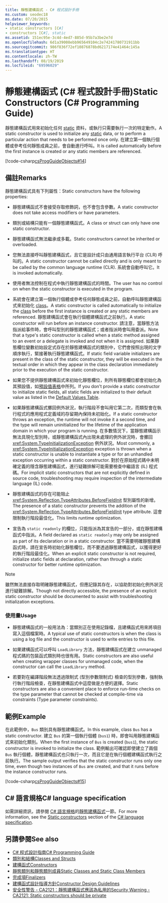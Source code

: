 ```yaml
---
title: 靜態建構函式 - C# 程式設計手冊
ms.custom: seodec18
ms.date: 07/20/2015
helpviewer_keywords:
- static constructors [C#]
- constructors [C#], static
ms.assetid: 151ec95e-3c4d-4ed7-885d-95b7a3be2e7d
ms.openlocfilehash: 6d1a39008ebb965649104c2e74241780731911bb
ms.sourcegitcommit: 986f836f72ef10876878bd6217174e41464c145a
ms.translationtype: HT
ms.contentlocale: zh-TW
ms.lasthandoff: 08/19/2019
ms.locfileid: "69596029"
---
```

# <a name="static-constructors-c-programming-guide"></a><span data-ttu-id="7ac29-102">靜態建構函式 (C# 程式設計手冊)</span><span class="sxs-lookup"><span data-stu-id="7ac29-102">Static Constructors (C# Programming Guide)</span></span>
<span data-ttu-id="7ac29-103">靜態建構函式用來初始化任何 [static](../../language-reference/keywords/static.md) 資料，或執行只需要執行一次的特定動作。</span><span class="sxs-lookup"><span data-stu-id="7ac29-103">A static constructor is used to initialize any [static](../../language-reference/keywords/static.md) data, or to perform a particular action that needs to be performed once only.</span></span> <span data-ttu-id="7ac29-104">在建立第一個執行個體或參考任何靜態成員之前，會自動進行呼叫。</span><span class="sxs-lookup"><span data-stu-id="7ac29-104">It is called automatically before the first instance is created or any static members are referenced.</span></span>  
  
 [!code-csharp[csProgGuideObjects#14](~/samples/snippets/csharp/VS_Snippets_VBCSharp/csProgGuideObjects/CS/Objects.cs#14)]  
 
## <a name="remarks"></a><span data-ttu-id="7ac29-105">備註</span><span class="sxs-lookup"><span data-stu-id="7ac29-105">Remarks</span></span>
<span data-ttu-id="7ac29-106">靜態建構函式具有下列屬性：</span><span class="sxs-lookup"><span data-stu-id="7ac29-106">Static constructors have the following properties:</span></span>  
  
- <span data-ttu-id="7ac29-107">靜態建構函式不會接受存取修飾詞，也不會包含參數。</span><span class="sxs-lookup"><span data-stu-id="7ac29-107">A static constructor does not take access modifiers or have parameters.</span></span>  

- <span data-ttu-id="7ac29-108">類別或結構只能有一個靜態建構函式。</span><span class="sxs-lookup"><span data-stu-id="7ac29-108">A class or struct can only have one static constructor.</span></span>

- <span data-ttu-id="7ac29-109">靜態建構函式無法繼承或多載。</span><span class="sxs-lookup"><span data-stu-id="7ac29-109">Static constructors cannot be inherited or overloaded.</span></span>

- <span data-ttu-id="7ac29-110">您無法直接呼叫靜態建構函式，且它是設計成只由通用語言執行平台 (CLR) 呼叫的。</span><span class="sxs-lookup"><span data-stu-id="7ac29-110">A static constructor cannot be called directly and is only meant to be called by the common language runtime (CLR).</span></span> <span data-ttu-id="7ac29-111">系統會自動呼叫它。</span><span class="sxs-lookup"><span data-stu-id="7ac29-111">It is invoked automatically.</span></span>

- <span data-ttu-id="7ac29-112">使用者無法控制在程式中執行靜態建構函式的時間。</span><span class="sxs-lookup"><span data-stu-id="7ac29-112">The user has no control on when the static constructor is executed in the program.</span></span>
  
- <span data-ttu-id="7ac29-113">系統會在建立第一個執行個體或參考任何靜態成員之前，自動呼叫靜態建構函式來初始化 [class](../../language-reference/keywords/class.md)。</span><span class="sxs-lookup"><span data-stu-id="7ac29-113">A static constructor is called automatically to initialize the [class](../../language-reference/keywords/class.md) before the first instance is created or any static members are referenced.</span></span> <span data-ttu-id="7ac29-114">靜態建構函式會在執行個體建構函式之前執行。</span><span class="sxs-lookup"><span data-stu-id="7ac29-114">A static constructor will run before an instance constructor.</span></span> <span data-ttu-id="7ac29-115">請注意，當靜態方法指派給事件時，會呼叫型別的靜態建構函式；或者指派時會叫用委派。</span><span class="sxs-lookup"><span data-stu-id="7ac29-115">Note that a type's static constructor is called when a static method assigned to an event or a delegate is invoked and not when it is assigned.</span></span> <span data-ttu-id="7ac29-116">如果靜態欄位變數初始設定式存在於靜態建構函式的類別中，它們會按照出現的文字順序執行，緊接著執行靜態建構函式。</span><span class="sxs-lookup"><span data-stu-id="7ac29-116">If static field variable initializers are present in the class of the static constructor, they will be executed in the textual order in which they appear in the class declaration immediately prior to the execution of the static constructor.</span></span>

- <span data-ttu-id="7ac29-117">如果您不提供靜態建構函式來初始化靜態欄位，則所有靜態欄位都會初始化為其預設值，如[預設值表格](../../language-reference/keywords/default-values-table.md)中所列。</span><span class="sxs-lookup"><span data-stu-id="7ac29-117">If you don't provide a static constructor to initialize static fields, all static fields are initialized to their default value as listed in the [Default Values Table](../../language-reference/keywords/default-values-table.md).</span></span> 
  
- <span data-ttu-id="7ac29-118">如果靜態建構函式擲回例外狀況，執行階段不會叫用它第二次，而類型會在執行程式的應用程式定義域的存留期內保持未初始化。</span><span class="sxs-lookup"><span data-stu-id="7ac29-118">If a static constructor throws an exception, the runtime will not invoke it a second time, and the type will remain uninitialized for the lifetime of the application domain in which your program is running.</span></span> <span data-ttu-id="7ac29-119">在多數情況下，當靜態建構函示無法具現化型別時，或靜態建構函式內出現未處理的例外狀況時，會擲回 <xref:System.TypeInitializationException> 例外狀況。</span><span class="sxs-lookup"><span data-stu-id="7ac29-119">Most commonly, a <xref:System.TypeInitializationException> exception is thrown when a static constructor is unable to instantiate a type or for an unhandled exception occurring within a static constructor.</span></span> <span data-ttu-id="7ac29-120">對於在原始程式碼中未明確定義的隱含靜態建構函式，進行疑難排解可能需要檢查中繼語言 (IL) 程式碼。</span><span class="sxs-lookup"><span data-stu-id="7ac29-120">For implicit static constructors that are not explicitly defined in source code, troubleshooting may require inspection of the intermediate language (IL) code.</span></span>

- <span data-ttu-id="7ac29-121">靜態建構函式的存在可能阻止 <xref:System.Reflection.TypeAttributes.BeforeFieldInit> 型別屬性的新增。</span><span class="sxs-lookup"><span data-stu-id="7ac29-121">The presence of a static constructor prevents the addition of the <xref:System.Reflection.TypeAttributes.BeforeFieldInit> type attribute.</span></span> <span data-ttu-id="7ac29-122">這會限制執行階段最佳化。</span><span class="sxs-lookup"><span data-stu-id="7ac29-122">This limits runtime optimization.</span></span>

- <span data-ttu-id="7ac29-123">宣告為 `static readonly` 的欄位，只能指派為其宣告的一部分，或在靜態建構函式中指派。</span><span class="sxs-lookup"><span data-stu-id="7ac29-123">A field declared as `static readonly` may only be assigned as part of its declaration or in a static constructor.</span></span> <span data-ttu-id="7ac29-124">當不需要明確靜態建構函式時，請在宣告時初始化靜態欄位，而不要透過靜態建構函式，以獲得更好的執行階段最佳化。</span><span class="sxs-lookup"><span data-stu-id="7ac29-124">When an explicit static constructor is not required, initialize static fields at declaration, rather than through a static constructor for better runtime optimization.</span></span>

> [!Note]
> <span data-ttu-id="7ac29-125">雖然無法直接存取明確靜態建構函式，但應記錄其存在，以協助對初始化例外狀況進行疑難排解。</span><span class="sxs-lookup"><span data-stu-id="7ac29-125">Though not directly accessible, the presence of an explicit static constructor should be documented to assist with troubleshooting initialization exceptions.</span></span>

### <a name="usage"></a><span data-ttu-id="7ac29-126">使用量</span><span class="sxs-lookup"><span data-stu-id="7ac29-126">Usage</span></span>

- <span data-ttu-id="7ac29-127">靜態建構函式的一般用法為：當類別正在使用記錄檔，且建構函式用來將項目寫入這個檔案時。</span><span class="sxs-lookup"><span data-stu-id="7ac29-127">A typical use of static constructors is when the class is using a log file and the constructor is used to write entries to this file.</span></span>  
- <span data-ttu-id="7ac29-128">如果建構函式可以呼叫 `LoadLibrary` 方法，靜態建構函式在建立 unmanaged 程式碼的包裝函式類別時也很有用。</span><span class="sxs-lookup"><span data-stu-id="7ac29-128">Static constructors are also useful when creating wrapper classes for unmanaged code, when the constructor can call the `LoadLibrary` method.</span></span>  

- <span data-ttu-id="7ac29-129">若要對在編譯階段無法透過限制式 (型別參數限制式) 檢查的型別參數，強制執行執行階段檢查，在靜態建構函式中這麼做是方便的選擇。</span><span class="sxs-lookup"><span data-stu-id="7ac29-129">Static constructors are also a convenient place to enforce run-time checks on the type parameter that cannot be checked at compile-time via constraints (Type parameter constraints).</span></span>

## <a name="example"></a><span data-ttu-id="7ac29-130">範例</span><span class="sxs-lookup"><span data-stu-id="7ac29-130">Example</span></span>
 <span data-ttu-id="7ac29-131">在此範例中，`Bus` 類別具有靜態建構函式。</span><span class="sxs-lookup"><span data-stu-id="7ac29-131">In this example, class `Bus` has a static constructor.</span></span> <span data-ttu-id="7ac29-132">建立 `Bus` 的第一個執行個體 (`bus1`) 時，即會叫用靜態建構函式來初始化類別。</span><span class="sxs-lookup"><span data-stu-id="7ac29-132">When the first instance of `Bus` is created (`bus1`), the static constructor is invoked to initialize the class.</span></span> <span data-ttu-id="7ac29-133">範例輸出可確認即使建立了兩個 `Bus` 執行個體，靜態建構函式也只執行一次，而且它是在執行個體建構函式執行之前執行。</span><span class="sxs-lookup"><span data-stu-id="7ac29-133">The sample output verifies that the static constructor runs only one time, even though two instances of `Bus` are created, and that it runs before the instance constructor runs.</span></span>  
  
 [!code-csharp[csProgGuideObjects#15](~/samples/snippets/csharp/VS_Snippets_VBCSharp/csProgGuideObjects/CS/Objects.cs#15)]
 
## <a name="c-language-specification"></a><span data-ttu-id="7ac29-134">C# 語言規格</span><span class="sxs-lookup"><span data-stu-id="7ac29-134">C# language specification</span></span>
<span data-ttu-id="7ac29-135">如需詳細資訊，請參閱 [C# 語言規格](~/_csharplang/spec/introduction.md)的[靜態建構函式](~/_csharplang/spec/classes.md#static-constructors)一節。</span><span class="sxs-lookup"><span data-stu-id="7ac29-135">For more information, see the [Static constructors](~/_csharplang/spec/classes.md#static-constructors) section of the [C# language specification](~/_csharplang/spec/introduction.md).</span></span>
  
## <a name="see-also"></a><span data-ttu-id="7ac29-136">另請參閱</span><span class="sxs-lookup"><span data-stu-id="7ac29-136">See also</span></span>

- [<span data-ttu-id="7ac29-137">C# 程式設計指南</span><span class="sxs-lookup"><span data-stu-id="7ac29-137">C# Programming Guide</span></span>](../index.md)
- [<span data-ttu-id="7ac29-138">類別和結構</span><span class="sxs-lookup"><span data-stu-id="7ac29-138">Classes and Structs</span></span>](./index.md)
- [<span data-ttu-id="7ac29-139">建構函式</span><span class="sxs-lookup"><span data-stu-id="7ac29-139">Constructors</span></span>](./constructors.md)
- [<span data-ttu-id="7ac29-140">靜態類別和靜態類別成員</span><span class="sxs-lookup"><span data-stu-id="7ac29-140">Static Classes and Static Class Members</span></span>](./static-classes-and-static-class-members.md)
- [<span data-ttu-id="7ac29-141">完成項</span><span class="sxs-lookup"><span data-stu-id="7ac29-141">Finalizers</span></span>](./destructors.md)
- [<span data-ttu-id="7ac29-142">建構函式設計指導方針</span><span class="sxs-lookup"><span data-stu-id="7ac29-142">Constructor Design Guidelines</span></span>](../../../standard/design-guidelines/constructor.md#type-constructor-guidelines)
- [<span data-ttu-id="7ac29-143">安全性警告 - CA2121：靜態建構函式應該為私用的</span><span class="sxs-lookup"><span data-stu-id="7ac29-143">Security Warning - CA2121: Static constructors should be private</span></span>](https://docs.microsoft.com/visualstudio/code-quality/ca2121-static-constructors-should-be-private)
